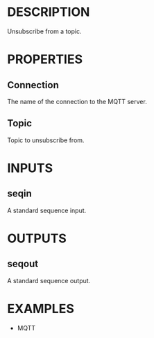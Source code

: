 # DESCRIPTION

Unsubscribe from a topic.

# PROPERTIES

## Connection

The name of the connection to the MQTT server.

## Topic

Topic to unsubscribe from.

# INPUTS

## seqin

A standard sequence input.

# OUTPUTS

## seqout

A standard sequence output.

# EXAMPLES

-   MQTT
